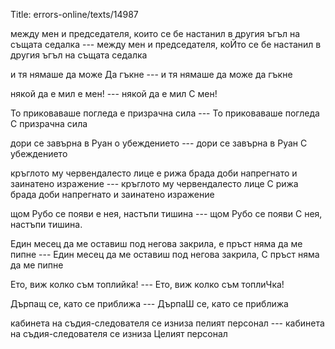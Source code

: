 Title: errors-online/texts/14987

между мен и председателя, които се бе настанил в другия ъгъл на същата седалка --- между мен и председателя, коЙто се бе настанил в другия ъгъл на същата седалка

и тя нямаше да може Да гъкне --- и тя нямаше да може да гъкне

някой да е мил е мен! --- някой да е мил С мен!

То приковаваше погледа е призрачна сила --- То приковаваше погледа С призрачна сила

дори се завърна в Руан о убеждението --- дори се завърна в Руан С убеждението

кръглото му червендалесто лице е рижа брада доби напрегнато и заинатено изражение --- кръглото му червендалесто лице С рижа брада доби напрегнато и заинатено изражение

щом Рубо се появи е нея, настъпи тишина --- щом Рубо се появи С нея, настъпи тишина.

Един месец да ме оставиш под негова закрила, е пръст няма да ме пипне --- Един месец да ме оставиш под негова закрила, С пръст няма да ме пипне

Ето, виж колко съм топлийка! --- Ето, виж колко съм топлиЧка!

Дърпащ се, като се приближа --- ДърпаШ се, като се приближа

кабинета на съдия-следователя се изниза пелият персонал --- кабинета на съдия-следователя се изниза Целият персонал
